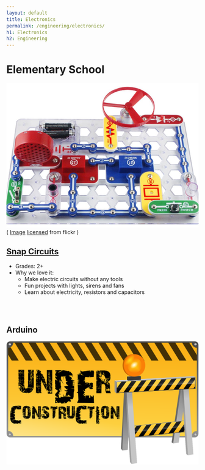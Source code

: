 ```yaml
---
layout: default
title: Electronics
permalink: /engineering/electronics/
h1: Electronics
h2: Engineering
---
```

<section50short>
  <h1>Elementary School</h1>
</section50short>

<section50>
  <div class="section50left">
  <img src="/images/engg/SnapCircuits.jpg">
    <div class="license">(
      <a href="https://www.flickr.com/photos/adafruit/6976696355">Image</a>
      <a href="https://creativecommons.org/licenses/by-nc-sa/2.0/">licensed</a> from flickr
    )</div>
  </div>

  <div class="section50right">
    <h2><a href="https://www.amazon.com/Snap-Circuits-SC-300-Electronics-Exploration/dp/B0000683A4">Snap Circuits</a></h2>
<ul class="aboutl1">
  <li>Grades: 2+</li>
  <li>Why we love it: 
  <ul class="yes">
    <li>Make electric circuits without any tools</li>
    <li>Fun projects with lights, sirens and fans</li>
    <li>Learn about electricity, resistors and capacitors</li>
  </ul> </li>
</ul>

</div>
</section50>
<br>
<br>
<section50>
  <div class="section50left">
    <h2>Arduino</h2>
  </div>
  <img class="section50right" src="/images/ComingSoon.png">

<br>
<br>

